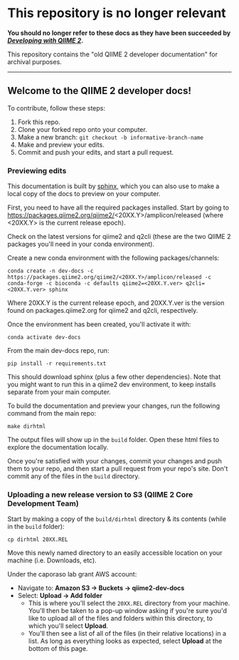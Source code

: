 # This repository is no longer relevant

**You should no longer refer to these docs as they have been succeeded by *[Developing with QIIME 2](https://develop.qiime2.org)*.**

This repository contains the "old QIIME 2 developer documentation" for archival purposes.


---

## Welcome to the QIIME 2 developer docs!

To contribute, follow these steps:

1. Fork this repo.
2. Clone your forked repo onto your computer.
3. Make a new branch:
   `git checkout -b informative-branch-name`
4. Make and preview your edits.
5. Commit and push your edits, and start a pull request.

### Previewing edits

This documentation is built by [sphinx](http://www.sphinx-doc.org/en/master/), which you can also use to make a local copy of the docs to preview on your computer.

First, you need to have all the required packages installed. Start by going to https://packages.qiime2.org/qiime2/<20XX.Y>/amplicon/released (where <20XX.Y> is the current release epoch).

Check on the latest versions for qiime2 and q2cli (these are the two QIIME 2 packages you'll need in your conda environment).

Create a new conda environment with the following packages/channels:
```
conda create -n dev-docs -c https://packages.qiime2.org/qiime2/<20XX.Y>/amplicon/released -c conda-forge -c bioconda -c defaults qiime2=<20XX.Y.ver> q2cli=<20XX.Y.ver> sphinx
```

Where 20XX.Y is the current release epoch, and 20XX.Y.ver is the version found on packages.qiime2.org for qiime2 and q2cli, respectively.

Once the environment has been created, you'll activate it with:
```
conda activate dev-docs
```

From the main dev-docs repo, run:
```
pip install -r requirements.txt
```

This should download sphinx (plus a few other dependencies). Note that you might want to run this in a qiime2 dev environment, to keep installs separate from your main computer.

To build the documentation and preview your changes, run the following command from the main repo:
```
make dirhtml
```

The output files will show up in the `build` folder. Open these html files to explore the documentation locally.

Once you're satisfied with your changes, commit your changes and push them to your repo, and then start a pull request from your repo's site. Don't commit any of the files in the `build` directory.

### Uploading a new release version to S3 (QIIME 2 Core Development Team)

Start by making a copy of the `build/dirhtml` directory & its contents (while in the `build` folder):
```
cp dirhtml 20XX.REL
```
Move this newly named directory to an easily accessible location on your machine (i.e. Downloads, etc).

Under the caporaso lab grant AWS account:

- Navigate to: **Amazon S3 -> Buckets -> qiime2-dev-docs**
- Select: **Upload -> Add folder**
  - This is where you'll select the `20XX.REL` directory from your machine. You'll then be taken to a pop-up window asking if you're sure you'd like to upload all of the files and folders within this directory, to which you'll select **Upload**.
  - You'll then see a list of all of the files (in their relative locations) in a list. As long as everything looks as expected, select **Upload** at the bottom of this page.
